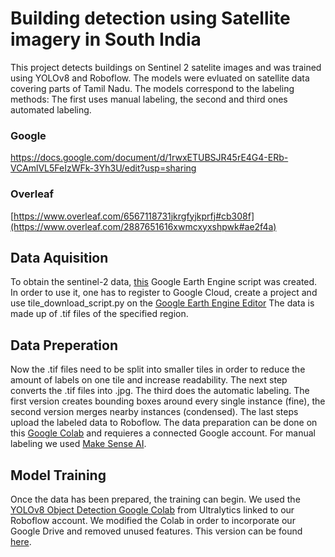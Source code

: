 # Building detection using Satellite imagery in South India
This project detects buildings on Sentinel 2 satelite images and was trained using YOLOv8 and Roboflow. The models were evluated on satellite data covering parts of Tamil Nadu.
The models correspond to the labeling methods: The first uses manual labeling, the second and third ones automated labeling.
### Google
 https://docs.google.com/document/d/1rwxETUBSJR45rE4G4-ERb-VCAmlVL5FeIzWFk-3Yh3U/edit?usp=sharing
### Overleaf 
 [https://www.overleaf.com/6567118731jkrgfyjkprfj#cb308f](https://www.overleaf.com/2887651616xwmcxyxshpwk#ae2f4a)
## Data Aquisition
To obtain the sentinel-2 data, [this](data/tile_download_script.py) Google Earth Engine script was created. In order to use it, one has to register to Google Cloud, create a project and use tile_download_script.py on the [Google Earth Engine Editor](https://code.earthengine.google.com. )
The data is made up of .tif files of the specified region.
## Data Preperation
Now the .tif files need to be split into smaller tiles in order to reduce the amount of labels on one tile and increase readability. The next step converts the .tif files into .jpg. The third does the automatic labeling. The first version creates bounding boxes around every single instance (fine), the second version merges nearby instances (condensed). The last steps upload the labeled data to Roboflow. The data preparation can be done on this [Google Colab](data/TileConvertingAndLabeling.ipynb)
and requieres a connected Google account. For manual labeling we used [Make Sense AI](https://www.makesense.ai/).
## Model Training
Once the data has been prepared, the training can begin. We used the [YOLOv8 Object Detection Google Colab](https://colab.research.google.com/github/roboflow-ai/notebooks/blob/main/notebooks/train-yolov8-object-detection-on-custom-dataset.ipynb) from Ultralytics linked to our Roboflow account. We modified the Colab in order to incorporate our Google Drive and removed unused features. This version can be found [here](training/modified_yolov8_object_detection.ipynb). 
